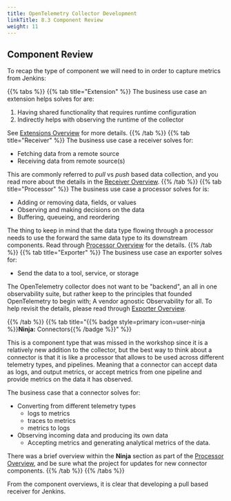 ```yaml
---
title: OpenTelemetry Collector Development
linkTitle: 8.3 Component Review
weight: 11
---
```


## Component Review

To recap the type of component we will need to in order to capture metrics from Jenkins:

{{% tabs %}}
{{% tab title="Extension" %}}
The business use case an extension helps solves for are:

1. Having shared functionality that requires runtime configuration
1. Indirectly helps with observing the runtime of the collector

See [Extensions Overview](../2-extensions) for more details.
{{% /tab %}}
{{% tab title="Receiver" %}}
The business use case a receiver solves for:

- Fetching data from a remote source
- Receiving data from remote source(s)

This are commonly referred to _pull_ vs _push_ based data collection, and you read more about the details in the [Receiver Overview](../3-receivers).
{{% /tab %}}
{{% tab title="Processor" %}}
The business use case a processor solves for is:

- Adding or removing data, fields, or values
- Observing and making decisions on the data
- Buffering, queueing, and reordering

The thing to keep in mind that the data type flowing through a processor needs to use the forward
the same data type to its downstream components.
Read through [Processor Overview](../4-processors) for the details.
{{% /tab %}}
{{% tab title="Exporter" %}}
The business use case an exporter solves for:

- Send the data to a tool, service, or storage

The OpenTelemetry collector does not want to be "backend", an all in one observability suite, but rather
keep to the principles that founded OpenTelemetry to begin with; A vendor agnostic Observability for all.
To help revisit the details, please read through [Exporter Overview](../5-exporters).

{{% /tab %}}
{{% tab title="{{% badge style=primary icon=user-ninja %}}**Ninja:** Connectors{{% /badge %}}"  %}}

This is a component type that was missed in the workshop since it is a relatively new addition to the collector,
but the best way to think about a connector is that it is like a processor that allows to be used across different
telemetry types, and pipelines. Meaning that a connector can accept data as logs, and output metrics, or accept
metrics from one pipeline and provide metrics on the data it has observed.

The business case that a connector solves for:

- Converting from different telemetry types
  - logs to metrics
  - traces to metrics
  - metrics to logs
- Observing incoming data and producing its own data
  - Accepting metrics and generating analytical metrics of the data.

There was a brief overview within the **Ninja** section as part of the [Processor Overview](../4-processors),
and be sure what the project for updates for new connector components.
{{% /tab %}}
{{% /tabs %}}

From the component overviews, it is clear that developing a pull based receiver for Jenkins.
